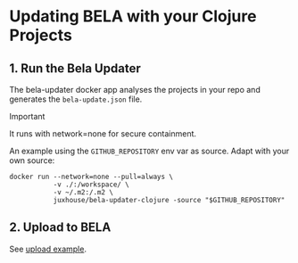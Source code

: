 # Updating BELA with your Clojure Projects

## 1. Run the Bela Updater

The bela-updater docker app analyses the projects in your repo and generates the `bela-update.json` file.

> [!IMPORTANT]
> It runs with network=none for secure containment.

An example using the `GITHUB_REPOSITORY` env var as source. Adapt with your own source:
```
docker run --network=none --pull=always \
           -v ./:/workspace/ \
           -v ~/.m2:/.m2 \
           juxhouse/bela-updater-clojure -source "$GITHUB_REPOSITORY"
```

## 2. Upload to BELA

See [upload example](/updaters/reference/upload-example.md).
